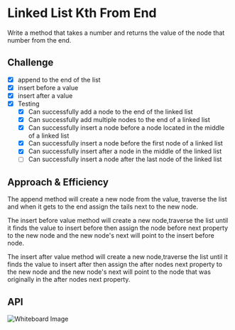 # Linked List Kth From End
<!-- Short summary or background information -->
Write a method that takes a number and returns the value of the node that number from the end.

## Challenge
<!-- Description of the challenge -->
- [x] append to the end of the list
- [x] insert before a value
- [x] insert after a value
- [x] Testing
  - [x] Can successfully add a node to the end of the linked list
  - [x] Can successfully add multiple nodes to the end of a linked list
  - [x] Can successfully insert a node before a node located in the middle of a linked list
  - [x] Can successfully insert a node before the first node of a linked list
  - [x] Can successfully insert after a node in the middle of the linked list
  - [ ] Can successfully insert a node after the last node of the linked list

## Approach & Efficiency
<!-- What approach did you take? Why? What is the Big O space/time for this approach? -->

The append method will create a new node from the value, traverse the list and when it gets to the end assign the tails next to the new node.

The insert before value method will create a new node,traverse the list until it finds the value to insert before then assign the node before next property to the new node and the new node's next will point to the insert before node.

The insert after value method will create a new node,traverse the list until it finds the value to insert after then assign the after nodes next property to the new node and the new node's next will point to the node that was originally in the after nodes next property.

## API
<!-- Description of each method publicly available to your Linked List -->




![Whiteboard Image](./assets/linkedlistkthfromend.jpg)
